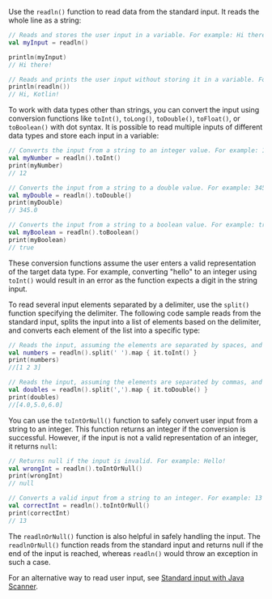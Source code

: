 [//]: # (title: Read standard input)

Use the `readln()` function to read data from the standard input. It reads the whole line as a string:

```kotlin
// Reads and stores the user input in a variable. For example: Hi there!
val myInput = readln()

println(myInput)
// Hi there!

// Reads and prints the user input without storing it in a variable. For example: Hi, Kotlin!
println(readln())
// Hi, Kotlin!
```

To work with data types other than strings, you can convert the input using conversion functions like `toInt()`, `toLong()`, `toDouble()`, `toFloat()`, or `toBoolean()` with dot syntax.
It is possible to read multiple inputs of different data types and store each input in a variable:

```kotlin
// Converts the input from a string to an integer value. For example: 12
val myNumber = readln().toInt()
print(myNumber)
// 12

// Converts the input from a string to a double value. For example: 345 
val myDouble = readln().toDouble()
print(myDouble)
// 345.0

// Converts the input from a string to a boolean value. For example: true
val myBoolean = readln().toBoolean()
print(myBoolean)
// true
```

These conversion functions assume the user enters a valid representation of the target data type. For example, converting
"hello" to an integer using `toInt()` would result in an error as the function expects a digit in the string input.

To read several input elements separated by a delimiter, use the `split()` function specifying the delimiter. The following code sample
reads from the standard input, splits the input into a list of elements based on the delimiter, and converts each element of the list into a specific type:

```kotlin
// Reads the input, assuming the elements are separated by spaces, and converts them into integers. For example: 1 2 3 
val numbers = readln().split(' ').map { it.toInt() }
print(numbers)
//[1 2 3] 

// Reads the input, assuming the elements are separated by commas, and converts them into doubles. For example: 4,5,6
val doubles = readln().split(',').map { it.toDouble() }
print(doubles)
//[4.0,5.0,6.0]
```

You can use the `toIntOrNull()` function to safely convert user input from a string to an integer. This function returns an
integer if the conversion is successful. However, if the input is not a valid representation of an integer, it returns `null`:

```Kotlin
// Returns null if the input is invalid. For example: Hello!
val wrongInt = readln().toIntOrNull()
print(wrongInt)
// null

// Converts a valid input from a string to an integer. For example: 13
val correctInt = readln().toIntOrNull()
print(correctInt)
// 13
```

The `readlnOrNull()` function is also helpful in safely handling the input. The `readlnOrNull()` function reads from the 
standard input and returns null if the end of the input is reached, whereas `readln()` would throw an exception in such a case.

For an alternative way to read user input, see [Standard input with Java Scanner](standard-input.md).